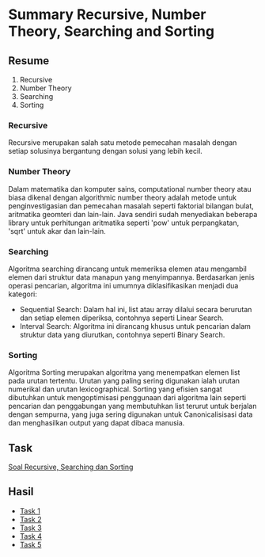 # Summary Recursive, Number Theory, Searching and Sorting

## Resume
1. Recursive
2. Number Theory
3. Searching
4. Sorting

### Recursive
Recursive merupakan salah satu metode pemecahan masalah dengan setiap solusinya bergantung dengan solusi yang lebih kecil.

### Number Theory
Dalam matematika dan komputer sains, computational number theory atau biasa dikenal dengan algorithmic number theory adalah metode untuk penginvestigasian dan pemecahan masalah seperti faktorial bilangan bulat, aritmatika geomteri dan lain-lain. Java sendiri sudah menyediakan beberapa library untuk perhitungan aritmatika seperti 'pow' untuk perpangkatan, 'sqrt' untuk akar dan lain-lain.

### Searching
Algoritma searching dirancang untuk memeriksa elemen atau mengambil elemen dari struktur data manapun yang menyimpannya. Berdasarkan jenis operasi pencarian, algoritma ini umumnya diklasifikasikan menjadi dua kategori:
* Sequential Search: Dalam hal ini, list atau array dilalui secara berurutan dan setiap elemen diperiksa, contohnya seperti Linear Search.
* Interval Search: Algoritma ini dirancang khusus untuk pencarian dalam struktur data yang diurutkan, contohnya seperti Binary Search.

### Sorting
Algoritma Sorting merupakan algoritma yang menempatkan elemen list pada urutan tertentu. Urutan yang paling sering digunakan ialah urutan numerikal dan urutan lexicographical. Sorting yang efisien sangat dibutuhkan untuk mengoptimisasi penggunaan dari algoritma lain seperti pencarian dan penggabungan yang membutuhkan list terurut untuk berjalan dengan sempurna, yang juga sering digunakan untuk Canonicalisisasi data dan menghasilkan output yang dapat dibaca manusia.

## Task
[Soal Recursive, Searching dan Sorting](https://docs.google.com/document/d/1ww2_PjLtmUP9lLcOGsvii_4qXuoKLNSgfZifp1KuOIY/edit)

## Hasil
* [Task 1](./praktikum/task1.java)
* [Task 2](./praktikum/task2.java)
* [Task 3](./praktikum/task3.java)
* [Task 4](./praktikum/task4.java)
* [Task 5](./praktikum/task5.java)